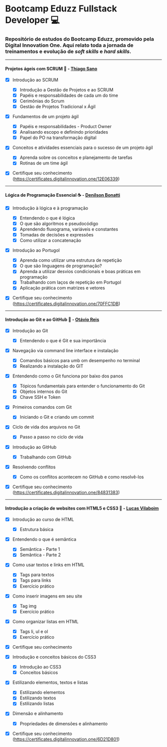 # Bootcamp Eduzz Fullstack Developer :computer:

### Repositório de estudos do Bootcamp Eduzz, promovido pela Digital Innovation One. Aqui relato toda a jornada de treinamentos e evolução de *soft skills* e *hard skills*.



------



#### Projetos ágeis com SCRUM :book: - [Thiago Sano](https://www.linkedin.com/in/thiagosano)

- [x] Introdução ao SCRUM
  - [x] Introdução a Gestão de Projetos e ao SCRUM
  - [x] Papéis e responsabilidades de cada um do time
  - [x] Cerimônias do Scrum
  - [x] Gestão de Projetos Tradicional x Ágil

- [x] Fundamentos de um projeto ágil
  - [x] Papéis e responsabilidades - Product Owner
  - [x] Analisando escopo e definindo prioridades
  - [x] Papel do PO na transformação digital
- [x] Conceitos e atividades essenciais para o sucesso de um projeto ágil
  - [x] Aprenda sobre os conceitos e planejamento de tarefas
  - [x] Rotinas de um time ágil
- [x] Certifique seu conhecimento (https://certificates.digitalinnovation.one/12E06339)



------



#### Lógica de Programação Essencial :coffee: - [Denilson Bonatti](https://www.linkedin.com/in/denilson-bonatti-54a14529)

- [x] Introdução à lógica e à programação
  - [x] Entendendo o que é lógica
  - [x] O que são algoritmos e pseudocódigo
  - [x] Aprendendo fluxograma, variáveis e constantes
  - [x] Tomadas de decisões e expressões
  - [x] Como utilizar a concatenação
- [x] Introdução ao Portugol
  - [x] Aprenda como utilizar uma estrutura de repetição
  - [x] O que são linguagens de programação?
  - [x] Aprenda a utilizar desvios condicionais e boas práticas em programação
  - [x] Trabalhando com laços de repetição em Portugol
  - [x] Aplicação prática com matrizes e vetores
- [x] Certifique seu conhecimento (https://certificates.digitalinnovation.one/70FFC1DB)



------



#### Introdução ao Git e ao GitHub :link: - [Otávio Reis](https://github.com/Perkles)

- [x] Introdução ao Git
  - [x] Entendendo o que é Git e sua importância
- [x] Navegação via command line interface e instalação
  - [x] Comandos básicos para umb om desempenho no terminal
  - [x] Realizando a instalação do GIT
- [x] Entendendo como o Git funciona por baixo dos panos
  - [x] Tópicos fundamentais para entender o funcionamento do Git
  - [x] Objetos internos do Git
  - [x] Chave SSH e Token
- [x] Primeiros comandos com Git
  - [x] Iniciando o Git e criando um commit
- [x] Ciclo de vida dos arquivos no Git
  - [x] Passo a passo no ciclo de vida
- [x] Introdução ao GitHub
  - [x] Trabalhando com GitHub
- [x] Resolvendo conflitos
  - [x] Como os conflitos acontecem no GitHub e como resolvê-los
- [x] Certifique seu conhecimento (https://certificates.digitalinnovation.one/84831383)



------



#### Introdução a criação de websites com HTML5 e CSS3 :page_facing_up: - [Lucas Vilaboim](https://github.com/vilaboim)

- [x] Introdução ao curso de HTML
  - [x] Estrutura básica
- [x] Entendendo o que é semântica
  - [x] Semântica - Parte 1
  - [x] Semântica - Parte 2
- [x] Como usar textos e links em HTML
  - [x] Tags para textos
  - [x] Tags para links
  - [x] Exercício prático
- [x] Como inserir imagens em seu site
  - [x] Tag img
  - [x] Exercício prático
- [x] Como organizar listas em HTML
  - [x] Tags li, ul e ol
  - [x] Exercício prático
- [x] Certifique seu conhecimento

- [x] Introdução e conceitos básicos do CSS3
  - [x] Introdução ao CSS3
  - [x] Conceitos básicos
- [x] Estilizando elementos, textos e listas
  - [x] Estilizando elementos
  - [x] Estilizando textos
  - [x] Estilizando listas
- [x] Dimensão e alinhamento
  - [x] Propriedades de dimensões e alinhamento
- [x] Certifique seu conhecimento (https://certificates.digitalinnovation.one/6D21D801)